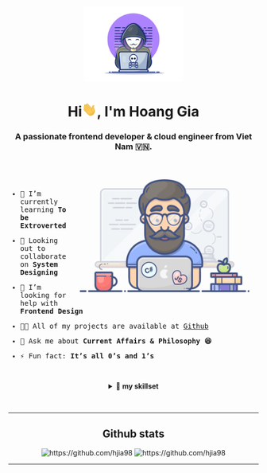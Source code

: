 <div align="center">
  <img width="200" height="auto" src="./resources/img/materialHacker.png"/>
  <h1>Hi<img width="30" src="./resources/img/waving.gif">, I'm Hoang Gia</h1>
  <h3>A passionate frontend developer & cloud engineer from Viet Nam 🇻🇳.</h3>
</div>
 
 <img align="right" width="380" height="auto" src="./resources/img/geek.gif"/>

<div align="left">
  <samp>
<p>&nbsp;</p>
<p>&nbsp;</p>

- 🌱 I’m currently learning **To be Extroverted**

- 👯 Looking out to collaborate on <strong>System Designing</strong>

- 🤝 I’m looking for help with **Frontend Design**

- 👨‍💻 All of my projects are available at [Github](https://github.com/hjia98)

- 💬 Ask me about **Current Affairs & Philosophy 😆**

- ⚡ Fun fact: **It’s all 0’s and 1’s**

<p>&nbsp;</p>
    
  </samp>
</div>

<details align="center">
<summary>🔬 <strong>my skillset</strong></summary>

<div>
  <div align="center">
    <h1>Knowledge Base</h1>
    <img width="350" height="auto" src="./resources/img/coding-dawn.gif"/>
  </div>

  <div align="center">
    <h3>Languages</h3>
    <a href="https://developer.mozilla.org/en-US/docs/Web/JavaScript" target="_blank"> 
      <img src="https://img.shields.io/badge/Javascript-F7DF1E.svg?style=for-the-badge&logo=javascript&logoColor=black"
        alt="javascript"/> 
    </a>
    <a href="https://www.typescriptlang.org/" target="_blank"> 
      <img src="https://img.shields.io/badge/typescript-3178C6.svg?style=for-the-badge&logo=typescript&logoColor=white"
        alt="typescript"/>
    </a>
  </div>

  <div align="center">
    <h3>Frontend</h3>
    <a href="https://www.w3.org/html/" target="_blank"> 
      <img src="https://img.shields.io/badge/html-E34F26.svg?style=for-the-badge&logo=html5&logoColor=white"
        alt="html5"/> 
    </a>
    <a href="https://www.w3schools.com/css/" target="_blank">
      <img src="https://img.shields.io/badge/css-1572B6.svg?style=for-the-badge&logo=css3&logoColor=white"
        alt="css3"/>
    </a>
    <a href="https://jquery.com/" target="_blank">
      <img src="https://img.shields.io/badge/jquery-0769AD.svg?style=for-the-badge&logo=jquery&logoColor=white" alt="jquery"/> 
    </a>
    <a href="https://webpack.js.org/" target="_blank">
      <img src="https://img.shields.io/badge/webpack-8DD6F9.svg?style=for-the-badge&logo=webpack&logoColor=white"
        alt="webpack"/>
    </a>
    <a href="https://babeljs.io/" target="_blank">
      <img src="https://img.shields.io/badge/babel-F9DC3E.svg?style=for-the-badge&logo=babel&logoColor=black" alt="babel"/> 
    </a>
     <a href="https://tailwindcss.com/" target="_blank">
      <img src="https://img.shields.io/badge/tailwind-06B6D4.svg?style=for-the-badge&logo=tailwindcss&logoColor=white" alt="tailwind-css"/> 
    </a>
  </div>

  <div align="center">
    <h3>Backend</h3>
    <a href="https://nodejs.org" target="_blank"> 
      <img src="https://img.shields.io/badge/node.js-339933.svg?style=for-the-badge&logo=nodedotjs&logoColor=white"
        alt="nodejs"/> 
    </a>
    <a href="https://www.docker.com/" target="_blank">
      <img src="https://img.shields.io/badge/docker-2496ED.svg?style=for-the-badge&logo=docker&logoColor=white"
        alt="docker"/>
    </a>
  </div>

  <div align="center">
    <h3>Database</h3>
    <a href="https://www.postgresql.org" target="_blank"> 
      <img src="https://img.shields.io/badge/postgreSQL-4169E1.svg?style=for-the-badge&logo=postgresql&logoColor=white"
        alt="postgresql"/> 
    </a>
    <a href="https://redis.io" target="_blank"> 
      <img src="https://img.shields.io/badge/redis-DC382D.svg?style=for-the-badge&logo=redis&logoColor=white"
        alt="redis"/>
    </a>
    <a href="https://www.sqlite.org/" target="_blank"> 
      <img src="https://img.shields.io/badge/sqlite-003B57.svg?style=for-the-badge&logo=sqlite&logoColor=white"
        alt="sqlite"/> 
    </a>
    <a href="https://www.mongodb.com/" target="_blank"> 
      <img src="https://img.shields.io/badge/mongodb-47A248.svg?style=for-the-badge&logo=mongodb&logoColor=white"
        alt="mongodb"/> 
    </a>
  </div>

  <div align="center">
    <h3>Cloud Service</h3>
    <a href="https://aws.amazon.com/" target="_blank">
      <img  src="https://img.shields.io/badge/AWS-232F3E.svg?style=for-the-badge&logo=amazonaws&logoColor=white" alt="aws"/> 
    </a>
    <a href="https://firebase.google.com/" target="_blank">
      <img src="https://img.shields.io/badge/firebase-FFCA28.svg?style=for-the-badge&logo=firebase&logoColor=black" alt="firebase"/>
    </a>
    <a href="https://heroku.com" target="_blank"> 
      <img src="https://img.shields.io/badge/heroku-430098.svg?style=for-the-badge&logo=heroku&logoColor=white"
        alt="heroku"/> 
    </a>
  </div>

  <div align="center">
    <h3>Source Control & CI/CD</h3>
    <a href="https://git-scm.com/" target="_blank">
      <img src="https://img.shields.io/badge/git-F05032.svg?style=for-the-badge&logo=git&logoColor=white"
        alt="git"/>
    </a>
    <a href="https://github.com/hjia98" target="_blank">
      <img src="https://img.shields.io/badge/github-181717.svg?style=for-the-badge&logo=github&logoColor=white" alt="github" />
    </a>
  </div>

  <div align="center">
    <h3>IDEs, Tools & Platform</h3>
    <a href="https://code.visualstudio.com/" target="_blank">
      <img src="https://img.shields.io/badge/vscode-007ACC.svg?style=for-the-badge&logo=visualstudiocode&logoColor=white" alt="vsCode"/> 
    </a>
    <a href="https://www.jetbrains.com/" target="_blank">
      <img src="https://img.shields.io/badge/jetbrains-000000.svg?style=for-the-badge&logo=jetbrains&logoColor=white" alt="jetbrains" />
    </a>
    <a href="https://postman.com" target="_blank"> 
      <img src="https://img.shields.io/badge/postman-FF6C37.svg?style=for-the-badge&logo=postman&logoColor=white" alt="postman"/>
    </a>
    <a href="https://ubuntu.com/" target="_blank"> 
      <img src="https://img.shields.io/badge/ubuntu-E95420.svg?style=for-the-badge&logo=ubuntu&logoColor=white" alt="ubuntu"/>
    </a>                                                                                                                  
  </div>
</div>
</details>

<div align="center">
  <!-- <h3>Connect with me</h3> -->
</div>
<p>&nbsp;</p>                                                                                                                                 
<hr>
 <div align="center">
  <h2>Github stats</h2>
  <img src="https://github-readme-stats.vercel.app/api?username=hjia98&show_icons=true&theme=tokyonight&hide_border=true&locale=en"
    alt="https://github.com/hjia98" />
  <img src="https://github-readme-streak-stats.herokuapp.com/?user=hjia98&theme=material-palenight" alt="https://github.com/hjia98" />
</div>
<hr>

<div align="center">
  <!-- <img  src="resources/img/github-contribution-grid-snake.svg" alt="hjia98" /> -->
</div>
